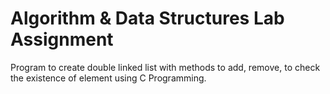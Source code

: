 # Algorithm & Data Structures Lab Assignment

Program to create double linked list with methods to add, remove, to check the existence of element using C Programming.

